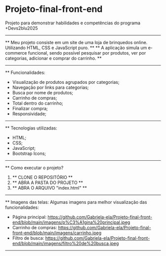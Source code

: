 # Projeto-final-front-end
Projeto para demonstrar habilidades e competências do programa +Devs2blu2025

******************************************************************************************************************************************

** Meu projeto consiste em um site de uma loja de brinquedos online. Utilizando  HTML, CSS e JavaScript puro. **
** A aplicação simula um e-commerce funcional, sendo possível pesquisar por produtos, ver por categorias, adicionar e comprar do carrinho. **

******************************************************************************************************************************************

** Funcionalidades:
- Visualização de produtos agrupados por categorias;
- Navegação por links para categorias;
- Busca por nome de produtos;
- Carrinho de compras;
- Total dentro do carrinho;
- Finalizar compra;
- Responsividade;

******************************************************************************************************************************************

** Tecnologias utilizadas:
- HTML;
- CSS;
- JavaScript;
- Bootstrap Icons;

******************************************************************************************************************************************

** Como executar o projeto?

1. ** CLONE O REPOSITÓRIO **
2. ** ABRA A PASTA DO PROJETO **
3. ** ABRA O ARQUIVO "index.html" **

******************************************************************************************************************************************

** Imagens das telas:
Algumas imagens para melhor visualização das funcionalidades:

- Página principal: https://github.com/Gabriela-ela/Projeto-final-front-end/blob/main/imagens/p%C3%A1gina%20principal.jpeg
- Carrinho de compras: https://github.com/Gabriela-ela/Projeto-final-front-end/blob/main/imagens/carrinho.jpeg
- Filtro de busca: https://github.com/Gabriela-ela/Projeto-final-front-end/blob/main/imagens/filtro%20de%20busca.jpeg

******************************************************************************************************************************************
